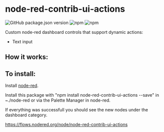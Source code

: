 # node-red-contrib-ui-actions

![GitHub package.json version](https://img.shields.io/github/package-json/v/tiagordc/node-red-contrib-ui-actions?label=package)
![npm](https://img.shields.io/npm/v/node-red-contrib-ui-actions)
![npm](https://img.shields.io/npm/dm/node-red-contrib-ui-actions)

Custom node-red dashboard controls that support dynamic actions:

- Text input


## How it works:


## To install: 

Install [node-red](https://nodered.org/).

Install this package with "npm install node-red-contrib-ui-actions --save" in ~./node-red or via the Palette Manager in node-red.

If everything was successfull you should see the new nodes under the dashboard category.

https://flows.nodered.org/node/node-red-contrib-ui-actions
